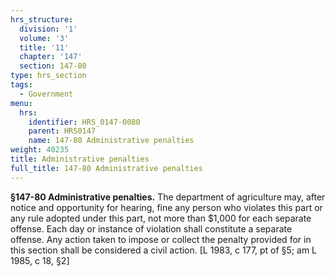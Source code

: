 ```yaml
---
hrs_structure:
  division: '1'
  volume: '3'
  title: '11'
  chapter: '147'
  section: 147-80
type: hrs_section
tags:
  - Government
menu:
  hrs:
    identifier: HRS_0147-0080
    parent: HRS0147
    name: 147-80 Administrative penalties
weight: 40235
title: Administrative penalties
full_title: 147-80 Administrative penalties
---
```

**§147-80 Administrative penalties.** The department of agriculture may, after notice and opportunity for hearing, fine any person who violates this part or any rule adopted under this part, not more than $1,000 for each separate offense. Each day or instance of violation shall constitute a separate offense. Any action taken to impose or collect the penalty provided for in this section shall be considered a civil action. [L 1983, c 177, pt of §5; am L 1985, c 18, §2]